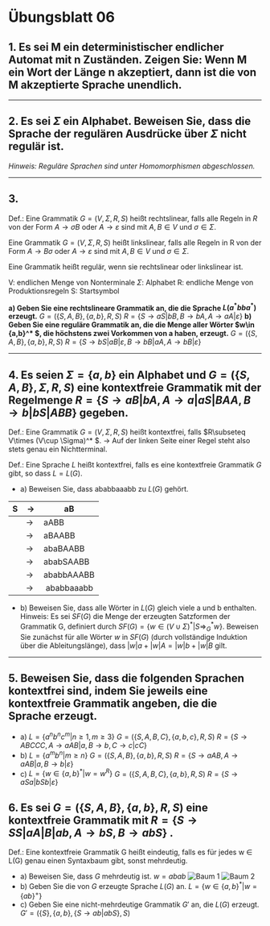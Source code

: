 # Übungsblatt 06
## 1. Es sei M ein deterministischer endlicher Automat mit n Zuständen. Zeigen Sie: Wenn M ein Wort der Länge n akzeptiert, dann ist die von M akzeptierte Sprache unendlich.

---

## 2. Es sei $\Sigma$ ein Alphabet. Beweisen Sie, dass die Sprache der regulären Ausdrücke über $\Sigma$ nicht regulär ist.
*Hinweis: Reguläre Sprachen sind unter Homomorphismen abgeschlossen.*

---

## 3.
Def.:
Eine Grammatik $G=(V,\Sigma ,R,S)$ heißt rechtslinear, falls alle Regeln in $R$ von der Form $A\rightarrow \sigma B$ oder $A\rightarrow \varepsilon$ sind mit $A,B\in V$ und $\sigma \in \Sigma$.

Eine Grammatik $G=(V,\Sigma ,R,S)$ heißt linkslinear, falls alle Regeln in R von der Form $A\rightarrow B\sigma$ oder $A\rightarrow \varepsilon$ sind mit $A,B\in V$ und $\sigma \in \Sigma$.

Eine Grammatik heißt regulär, wenn sie rechtslinear oder linkslinear ist.

V: endlichen Menge von Nonterminale
$\Sigma$: Alphabet
R: endliche Menge von Produktionsregeln
S: Startsymbol

__a) Geben Sie eine rechtslineare Grammatik an, die die Sprache $L(a^* bba^* )$ erzeugt.__
$G=(\{S,A,B\},\{a,b\},R,S)$
$R=\{S\rightarrow aS|bB, B\rightarrow bA, A\rightarrow aA|\varepsilon\}$
__b) Geben Sie eine reguläre Grammatik an, die die Menge aller Wörter $w\in \{a,b\}^* $, die höchstens zwei Vorkommen von a haben, erzeugt.__
$G=(\{S,A,B\},\{a,b\},R,S)$
$R=\{S\rightarrow bS|aB|\varepsilon, B\rightarrow bB|aA, A\rightarrow bB|\varepsilon\}$

---

## 4. Es seien $\Sigma =\{a,b\}$ ein Alphabet und $G=(\{S,A,B\},\Sigma , R, S)$ eine kontextfreie Grammatik mit der Regelmenge $R=\{S\rightarrow aB|bA,A\rightarrow a|aS|BAA, B\rightarrow b|bS|ABB\}$ gegeben.

Def.:
Eine Grammatik $G=(V,\Sigma,R,S)$ heißt kontextfrei, falls $R\subseteq V\times (V\cup \Sigma)^* $.
$\rightarrow$ Auf der linken Seite einer Regel steht also stets genau ein Nichtterminal.

Def.:
Eine Sprache $L$ heißt kontextfrei, falls es eine kontextfreie Grammatik $G$ gibt, so dass $L=L(G)$.

* a) Beweisen Sie, dass ababbaaabb zu $L(G)$ gehört.

| S | $\rightarrow$ | aB |
| --- | --- | --- |
| | $\rightarrow$ | aABB |
| | $\rightarrow$ | aBAABB |
| | $\rightarrow$ | abaBAABB |
| | $\rightarrow$ | ababSAABB |
| | $\rightarrow$ | ababbAAABB |
| | $\rightarrow$ | ababbaaabb |

* b) Beweisen Sie, dass alle Wörter in $L(G)$ gleich viele a und b enthalten.
Hinweis: Es sei $SF(G)$ die Menge der erzeugten Satzformen der Grammatik G, definiert durch $SF(G)=\{w \in (V \cup \Sigma )^* |S\Rightarrow_G^* w\}$.
Beweisen Sie zunächst für alle Wörter $w$ in $SF(G)$ (durch vollständige Induktion über die Ableitungslänge), dass $|w|a + |w|A = |w|b + |w|B$ gilt.

---

## 5. Beweisen Sie, dass die folgenden Sprachen kontextfrei sind, indem Sie jeweils eine kontextfreie Grammatik angeben, die die Sprache erzeugt.
* a) $L=\{a^nb^nc^m |n\geq 1, m\geq 3\}$
$G=(\{S,A,B,C\},\{a,b,c\},R,S)$
$R=\{S\rightarrow ABCCC,A\rightarrow aAB|a, B\rightarrow b, C\rightarrow c|cC\}$
* b) $L=\{a^mb^n |m\geq n\}$
$G=(\{S,A,B\},\{a,b\},R,S)$
$R=\{S\rightarrow aAB,A\rightarrow aAB|a,B\rightarrow b|\varepsilon\}$
* c) $L=\{w\in \{a,b\}^* | w=w^R\}$
$G=(\{S,A,B,C\},\{a,b\},R,S)$
$R=\{S\rightarrow aSa|bSb|\varepsilon\}$

## 6. Es sei $G = (\{S, A, B\}, \{a, b\}, R, S)$ eine kontextfreie Grammatik mit $R=\{S\rightarrow SS|aA|B|ab, A\rightarrow bS, B\rightarrow abS\}$ .

Def.:
Eine kontextfreie Grammatik G heißt eindeutig, falls es für jedes w ∈ L(G) genau einen Syntaxbaum gibt, sonst mehrdeutig.

* a) Beweisen Sie, dass $G$ mehrdeutig ist.
$w=abab$
![Baum 1](Baum1.png)
![Baum 2](Baum2.png)
* b) Geben Sie die von $G$ erzeugte Sprache $L(G)$ an.
$L=\{w\in \{a,b\}^* | w=\{ab\}^+\}$
* c) Geben Sie eine nicht-mehrdeutige Grammatik $G'$ an, die $L(G)$ erzeugt.
$G'=(\{S\},\{a,b\},\{S\rightarrow ab|abS\},S)$
